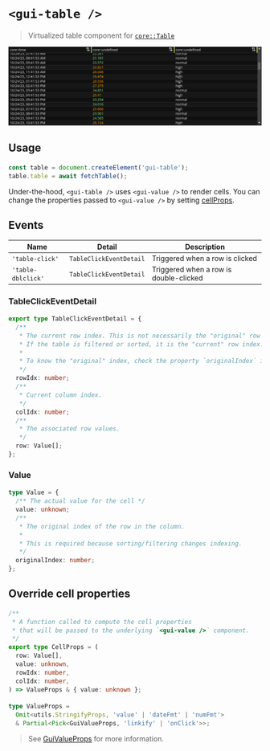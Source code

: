 # `<gui-table />`
> Virtualized table component for [`core::Table`](/libs/std/core/type.Table.html)

![Table](assets/core_table.png)

## Usage

```ts
const table = document.createElement('gui-table');
table.table = await fetchTable();
```

Under-the-hood, `<gui-table />` uses `<gui-value />` to render cells. You can change the properties passed to `<gui-value />` by setting [cellProps](#override-cell-properties).

## Events
| Name               | Detail                  | Description                            |
| ------------------ | ----------------------- | -------------------------------------- |
| `'table-click'`    | `TableClickEventDetail` | Triggered when a row is clicked        |
| `'table-dblclick'` | `TableClickEventDetail` | Triggered when a row is double-clicked |

### TableClickEventDetail
```ts
export type TableClickEventDetail = {
  /**
   * The current row index. This is not necessarily the "original" row index.
   * If the table is filtered or sorted, it is the "current" row index.
   *
   * To know the "original" index, check the property `originalIndex` in the `row` values.
   */
  rowIdx: number;
  /**
   * Current column index.
   */
  colIdx: number;
  /**
   * The associated row values.
   */
  row: Value[];
};
```

### Value
```ts
type Value = {
  /** The actual value for the cell */
  value: unknown;
  /**
   * The original index of the row in the column.
   * 
   * This is required because sorting/filtering changes indexing.
   */
  originalIndex: number;
};
```

## Override cell properties
```ts
/**
 * A function called to compute the cell properties
 * that will be passed to the underlying `<gui-value />` component.
 */
export type CellProps = (
  row: Value[],
  value: unknown,
  rowIdx: number,
  colIdx: number,
) => ValueProps & { value: unknown };

type ValueProps =
  Omit<utils.StringifyProps, 'value' | 'dateFmt' | 'numFmt'>
  & Partial<Pick<GuiValueProps, 'linkify' | 'onClick'>>;
```
> See [GuiValueProps](../value/index.md#valueprops) for more information.